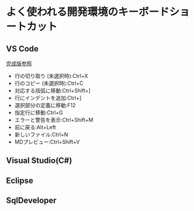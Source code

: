 # よく使われる開発環境のキーボードショートカット #

## VS Code ##

[完成版参照](https://qiita.com/TakahiRoyte/items/cdab6fca64da386a690b)

* 行の切り取り (未選択時):Ctrl+X
* 行のコピー (未選択時):Ctrl+C
* 対応する括弧に移動:Ctrl+Shift+]
* 行にインデントを追加:Ctrl+]
* 選択部分の定義に移動:F12
* 指定行に移動:Ctrl+G
* エラーと警告を表示:Ctrl+Shift+M
* 前に戻る:Alt+Left
* 新しいファイル:Ctrl+N
* MDプレビュー:Ctrl+Shift+V

## Visual  Studio(C#) ##

## Eclipse ##

## SqlDeveloper ##
